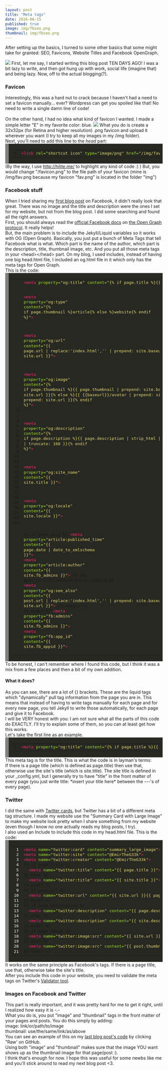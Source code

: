 ```yaml
---
layout: post
title: "Meta tags"
date: 2016-06-15
published: true
image: img/fbseo.png
thumbnail: img/fbseo.png
---
```

<p class="postdescription">After setting up the basics, I turned to some other basics that some might take for granted: SEO, Favicons, Website Titles and Facebook OpenGraph. </p>
<!--more-->
<img class="postimg" src="https://emiralkafagi.me/img/fbseo.png">
First, let me say, I started writing this blog post TEN DAYS AGO! I was a bit lazy to write, and then got hung up with work, social life (imagine that) and being lazy. Now, off to the actual blogging(?).
<h3>Favicon</h3>
Interestingly, this was a hard nut to crack because I haven't had a need to set a favicon manually... ever? Wordpress can get you spoiled like that! No need to write a single damn line of code! <br>
<br>
On the other hand, I had no idea what kind of favicon I wanted. I made a simple letter "E" in my favorite color: blue.
<img class="postimg" src="https://emiralkafagi.me/img/fav.png">
What you do is create a 32x32px (for Retina and higher resolution) .png favicon and upload it wherever you want (I try to keep all my images in my /img folder).<br>
Next, you'll need to add this line to the <i>head</i> part: <br>
<div style="background: #272822; overflow:auto;width:auto;border:solid gray;border-width:.1em .1em .1em .8em;padding:.2em .6em;"><table><tr><td><pre style="margin: 0; line-height: 125%">1</pre></td><td><pre style="margin: 0; line-height: 125%"><span style="color: #f92672">&lt;link</span> <span style="color: #a6e22e">rel=</span><span style="color: #e6db74">&quot;shortcut icon&quot;</span> <span style="color: #a6e22e">type=</span><span style="color: #e6db74">&quot;image/png&quot;</span> <span style="color: #a6e22e">href=</span><span style="color: #e6db74">&quot;/img/fav.png&quot;</span><span style="color: #f92672">&gt;</span>
</pre></td></tr></table></div>
(By the way, I use <a href="http://hilite.me/">http://hilite.me/</a> to highlight any kind of code :) )
But, you would change "/favicon.png" to the file path of your favicon (mine is /img/fav.png because my favicon "fav.png" is located in the folder "img")
<h3>Facebook stuff</h3>
When I tried sharing my <a href="http://www.emiralkafagi.me/blog/2016/06/03/why-jekyll">first blog post</a> on Facebook, it didn't really look that great. There was no image and the title and description were the ones I set for my website, but not from the blog post. I did some searching and found all the right answers. <br>
First, you should always read the <a href="https://developers.facebook.com/docs/sharing/webmasters">official Facebook docs</a> on <a href="http://ogp.me/">the Open Graph protocol</a>. It really helps! <br>
But, the main problem is to include the Jekyll/Liquid variables so it works with OG (Open Graph). Basically, you just put a bunch of Meta Tags that tell Facebook what is what. Which part is the name of the author, which part is the description, title, thumbnail image, etc. And you put all those meta tags in your &lt;head&gt;&lt;/head&gt; part. On my blog, I used includes, instead of having one big head.html file, I included an og.html file in it which only has the meta tags for Open Graph. <br>
This is the code:
<div style="background: #272822; overflow:auto;width:auto;border:solid gray;border-width:.1em .1em .1em .8em;padding:.2em .6em;"><table><tr><td><pre style="margin: 0; line-height: 125%"> 1
 2
 3
 4
 5
 6
 7
 8
 9
10
11
12
13
14
15
16
17
18
19
20
21
22
23</pre></td><td><pre style="margin: 0; line-height: 125%"><span style="color: #f92672">&lt;meta</span> <span style="color: #a6e22e">property=</span><span style="color: #e6db74">&quot;og:title&quot;</span> <span style="color: #a6e22e">content=</span><span style="color: #e6db74">&quot;{% if page.title %}{{ page.title }}{% else %}{{ site.title }}{% endif %}&quot;</span><span style="color: #f92672">&gt;</span>

<span style="color: #f92672">&lt;meta</span> <span style="color: #a6e22e">property=</span><span style="color: #e6db74">&quot;og:type&quot;</span> <span style="color: #a6e22e">content=</span><span style="color: #e6db74">&quot;{% if page.thumbnail %}article{% else %}website{% endif %}&quot;</span><span style="color: #f92672">&gt;</span>

<span style="color: #f92672">&lt;meta</span> <span style="color: #a6e22e">property=</span><span style="color: #e6db74">&quot;og:url&quot;</span> <span style="color: #a6e22e">content=</span><span style="color: #e6db74">&quot;{{ page.url | replace:&#39;index.html&#39;,&#39;&#39; | prepend: site.baseurl | prepend: site.url }}&quot;</span><span style="color: #f92672">&gt;</span>

<span style="color: #f92672">&lt;meta</span> <span style="color: #a6e22e">property=</span><span style="color: #e6db74">&quot;og:image&quot;</span> <span style="color: #a6e22e">content=</span><span style="color: #e6db74">&quot;{% if page.thumbnail %}{{ page.thumbnail | prepend: site.baseurl | prepend: site.url }}{% else %}{{ {{baseurl}}/avatar | prepend: site.baseurl | prepend: site.url }}{% endif %}&quot;</span><span style="color: #f92672">&gt;</span>

<span style="color: #f92672">&lt;meta</span> <span style="color: #a6e22e">property=</span><span style="color: #e6db74">&quot;og:description&quot;</span> <span style="color: #a6e22e">content=</span><span style="color: #e6db74">&quot;{% if page.description %}{{ page.description | strip_html | strip_newlines | truncate: 160 }}{% endif %}&quot;</span><span style="color: #f92672">&gt;</span>

<span style="color: #f92672">&lt;meta</span> <span style="color: #a6e22e">property=</span><span style="color: #e6db74">&quot;og:site_name&quot;</span> <span style="color: #a6e22e">content=</span><span style="color: #e6db74">&quot;{{ site.title }}&quot;</span><span style="color: #f92672">&gt;</span>

<span style="color: #f92672">&lt;meta</span> <span style="color: #a6e22e">property=</span><span style="color: #e6db74">&quot;og:locale&quot;</span> <span style="color: #a6e22e">content=</span><span style="color: #e6db74">&quot;{{ site.locale }}&quot;</span><span style="color: #f92672">&gt;</span>

{% if page.date %}
  <span style="color: #f92672">&lt;meta</span> <span style="color: #a6e22e">property=</span><span style="color: #e6db74">&quot;article:published_time&quot;</span> <span style="color: #a6e22e">content=</span><span style="color: #e6db74">&quot;{{ page.date | date_to_xmlschema }}&quot;</span><span style="color: #f92672">&gt;</span>
  <span style="color: #f92672">&lt;meta</span> <span style="color: #a6e22e">property=</span><span style="color: #e6db74">&quot;article:author&quot;</span> <span style="color: #a6e22e">content=</span><span style="color: #e6db74">&quot;{{ site.fb_admins }}&quot;</span><span style="color: #f92672">&gt;</span>
  {% for post in site.related_posts limit:3 %}
    <span style="color: #f92672">&lt;meta</span> <span style="color: #a6e22e">property=</span><span style="color: #e6db74">&quot;og:see_also&quot;</span> <span style="color: #a6e22e">content=</span><span style="color: #e6db74">&quot;{{ post.url | replace:&#39;index.html&#39;,&#39;&#39; | prepend: site.baseurl | prepend: site.url }}&quot;</span><span style="color: #f92672">&gt;</span>
  {% endfor %}
{% endif %}
<span style="color: #f92672">&lt;meta</span> <span style="color: #a6e22e">property=</span><span style="color: #e6db74">&quot;fb:admins&quot;</span> <span style="color: #a6e22e">content=</span><span style="color: #e6db74">&quot;{{ site.fb_admins }}&quot;</span><span style="color: #f92672">&gt;</span>
<span style="color: #f92672">&lt;meta</span> <span style="color: #a6e22e">property=</span><span style="color: #e6db74">&quot;fb:app_id&quot;</span> <span style="color: #a6e22e">content=</span><span style="color: #e6db74">&quot;{{ site.fb_appid }}&quot;</span><span style="color: #f92672">&gt;</span>
</pre></td></tr></table></div>
To be honest, I can't remember where I found this code, but I think it was a mix from a few places and then a bit of my own addition. <br>
<h4>What it does?</h4>
As you can see, there are a lot of {} brackets. These are the liquid tags which "dynamically" pull tag information from the page you are in. This means that instead of having to write tags manually for each page and for every new page, you tell Jekyll to write those automatically, for each page and give it to Facebook. <br>
I will be VERY honest with you: I am not sure what all the parts of this code do EXACTLY. I'll try to explain some of them, so you can at least get how this works. <br>
Let's take the first line as an example.
<div style="background: #272822; overflow:auto;width:auto;border:solid gray;border-width:.1em .1em .1em .8em;padding:.2em .6em;"><table><tr><td><pre style="margin: 0; line-height: 125%">1</pre></td><td><pre style="margin: 0; line-height: 125%"><span style="color: #f92672">&lt;meta</span> <span style="color: #a6e22e">property=</span><span style="color: #e6db74">&quot;og:title&quot;</span> <span style="color: #a6e22e">content=</span><span style="color: #e6db74">&quot;{% if page.title %}{{ page.title }}{% else %}{{ site.title }}{% endif %}&quot;</span><span style="color: #f92672">&gt;</span>
</pre></td></tr></table></div>
This meta tag is for the title. This is what the code is in layman's terms:<br>
If there is a page title (which is defined as page.title) then use that, otherwise use the site's title (which is site.title). The site title is defined in your _config.yml, but I generally try to have "title" in the front matter of every page (you just write title: *insert your title here* between the ---'s of every page).
<h3>Twitter</h3>
I did the same with <a href="https://dev.twitter.com/cards/overview">Twitter cards</a>, but Twitter has a bit of a different meta tag structure. I made my website use the "Summary Card with Large Image" to make my website look pretty when I share something from my website (even though I know no one actually reads my blog posts, I try).<br>
I also used an Include to include this code in my head.html file. This is the code:
<div style="background: #272822; overflow:auto;width:auto;border:solid gray;border-width:.1em .1em .1em .8em;padding:.2em .6em;"><table><tr><td><pre style="color:#FFF ; margin: 0; line-height: 125%"> 1
 2
 3
 4
 5
 6
 7
 8
 9
10
11
12
13
14
15
16
17
18
19
20
21</pre></td><td><pre style="margin: 0; line-height: 125%"><span style="color: #f92672">&lt;meta</span> <span style="color: #a6e22e">name=</span><span style="color: #e6db74">&quot;twitter:card&quot;</span> <span style="color: #a6e22e">content=</span><span style="color: #e6db74">&quot;summary_large_image&quot;</span><span style="color: #f92672">&gt;</span>
<span style="color: #f92672">&lt;meta</span> <span style="color: #a6e22e">name=</span><span style="color: #e6db74">&quot;twitter:site&quot;</span> <span style="color: #a6e22e">content=</span><span style="color: #e6db74">&quot;@EmirTheG33k&quot;</span><span style="color: #f92672">&gt;</span>
<span style="color: #f92672">&lt;meta</span> <span style="color: #a6e22e">name=</span><span style="color: #e6db74">&quot;twitter:creator&quot;</span> <span style="color: #a6e22e">content=</span><span style="color: #e6db74">&quot;@EmirTheG33k&quot;</span><span style="color: #f92672">&gt;</span>
{% if page.title %}
  <span style="color: #f92672">&lt;meta</span> <span style="color: #a6e22e">name=</span><span style="color: #e6db74">&quot;twitter:title&quot;</span> <span style="color: #a6e22e">content=</span><span style="color: #e6db74">&quot;{{ page.title }}&quot;</span><span style="color: #f92672">&gt;</span>
{% else %}
  <span style="color: #f92672">&lt;meta</span> <span style="color: #a6e22e">name=</span><span style="color: #e6db74">&quot;twitter:title&quot;</span> <span style="color: #a6e22e">content=</span><span style="color: #e6db74">&quot;{{ site.title }}&quot;</span><span style="color: #f92672">&gt;</span>
{% endif %}
{% if page.url %}
  <span style="color: #f92672">&lt;meta</span> <span style="color: #a6e22e">name=</span><span style="color: #e6db74">&quot;twitter:url&quot;</span> <span style="color: #a6e22e">content=</span><span style="color: #e6db74">&quot;{{ site.url }}{{ page.url }}&quot;</span><span style="color: #f92672">&gt;</span>
{% endif %}
{% if page.description %}
  <span style="color: #f92672">&lt;meta</span> <span style="color: #a6e22e">name=</span><span style="color: #e6db74">&quot;twitter:description&quot;</span> <span style="color: #a6e22e">content=</span><span style="color: #e6db74">&quot;{{ page.description }}&quot;</span><span style="color: #f92672">&gt;</span>
{% else %}
  <span style="color: #f92672">&lt;meta</span> <span style="color: #a6e22e">name=</span><span style="color: #e6db74">&quot;twitter:description&quot;</span> <span style="color: #a6e22e">content=</span><span style="color: #e6db74">&quot;{{ site.description }}&quot;</span><span style="color: #f92672">&gt;</span>
{% endif %}
{% if page.image %}
  <span style="color: #f92672">&lt;meta</span> <span style="color: #a6e22e">name=</span><span style="color: #e6db74">&quot;twitter:image:src&quot;</span> <span style="color: #a6e22e">content=</span><span style="color: #e6db74">&quot;{{ site.url }}{{ page.image }}&quot;</span><span style="color: #f92672">&gt;</span>
{% else %}
  <span style="color: #f92672">&lt;meta</span> <span style="color: #a6e22e">name=</span><span style="color: #e6db74">&quot;twitter:image:src&quot;</span> <span style="color: #a6e22e">content=</span><span style="color: #e6db74">&quot;{{ post.thumbnail }}&quot;</span><span style="color: #f92672">&gt;</span>
{% endif %}
</pre></td></tr></table></div>
It works on the same principle as Facebook's tags. If there is a page title, use that, otherwise take the site's title. <br>
After you include this code in your website, you need to validate the meta tags on Twitter's <a href="https://cards-dev.twitter.com/validator">Validator tool</a>.
<h3>Images on Facebook and Twitter</h3>
This part is really important, and it was pretty hard for me to get it right, until I realized how easy it is -.- <br>
What you do is, you put "image" and "thumbnail" tags in the front matter of your pages and posts. You do this simply by adding: <br>
image: link/or/path/to/image <br>
thumbnail: use/the/same/link/as/above <br>
You can see an example of this on my <a href="https://github.com/emirmkd/emirmkd.github.io/blob/master/_posts/2016-06-03-why-jekyll.md">last blog post's code</a> by clicking "Raw' on GitHub. <br>
Using both "image" and "thumbnail" makes sure that the image YOU want shows up as the thumbnail image for that page/post :). <br>
I think that's enough for now. I hope this was useful for some newbs like me and you'll stick around to read my next blog post <3.
